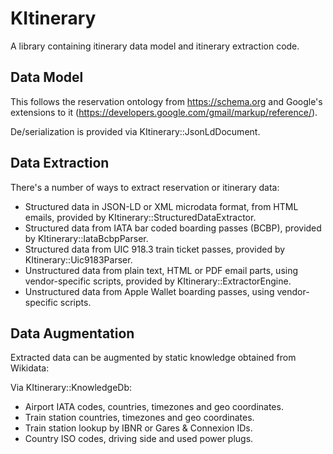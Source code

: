 # KItinerary

A library containing itinerary data model and itinerary extraction code.

## Data Model

This follows the reservation ontology from https://schema.org and Google's extensions to it
(https://developers.google.com/gmail/markup/reference/).

De/serialization is provided via KItinerary::JsonLdDocument.

## Data Extraction

There's a number of ways to extract reservation or itinerary data:

* Structured data in JSON-LD or XML microdata format, from HTML emails,
  provided by KItinerary::StructuredDataExtractor.
* Structured data from IATA bar coded boarding passes (BCBP), provided by
  KItinerary::IataBcbpParser.
* Structured data from UIC 918.3 train ticket passes, provided by
  KItinerary::Uic9183Parser.
* Unstructured data from plain text, HTML or PDF email parts, using
  vendor-specific scripts, provided by KItinerary::ExtractorEngine.
* Unstructured data from Apple Wallet boarding passes, using
  vendor-specific scripts.

## Data Augmentation

Extracted data can be augmented by static knowledge obtained from Wikidata:

Via KItinerary::KnowledgeDb:
* Airport IATA codes, countries, timezones and geo coordinates.
* Train station countries, timezones and geo coordinates.
* Train station lookup by IBNR or Gares & Connexion IDs.
* Country ISO codes, driving side and used power plugs.
